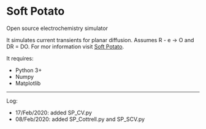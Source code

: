 # Soft Potato
Open source electrochemistry simulator

It simulates current transients for planar diffusion. Assumes R - e -> O and DR = DO. For mor information visit [Soft Potato](https://oliverrdz.xyz/?cat=17).

It requires:
+ Python 3+
+ Numpy
+ Matplotlib

***
Log:
+ 17/Feb/2020: added SP_CV.py
+ 08/Feb/2020: added SP_Cottrell.py and SP_SCV.py
